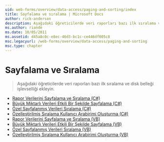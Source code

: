 ```yaml
---
uid: web-forms/overview/data-access/paging-and-sorting/index
title: Sayfalama ve sıralama | Microsoft Docs
author: rick-anderson
description: Aşağıdaki öğreticilerde veri raporları bazı ilk sıralama ve disk belleği işlevselliği ekleyin.
ms.author: riande
ms.date: 10/05/2011
ms.assetid: d45a8c0c-e8ec-46d3-bc1c-ce446df005c8
msc.legacyurl: /web-forms/overview/data-access/paging-and-sorting
msc.type: chapter
---
```

<a name="paging-and-sorting"></a>Sayfalama ve Sıralama
====================
> Aşağıdaki öğreticilerde veri raporları bazı ilk sıralama ve disk belleği işlevselliği ekleyin.


- [Rapor Verilerini Sayfalama ve Sıralama (C#)](paging-and-sorting-report-data-cs.md)
- [Büyük Miktarlı Verileri Etkili Bir Şekilde Sayfalama (C#)](efficiently-paging-through-large-amounts-of-data-cs.md)
- [Özel Sayfalanmış Verileri Sıralama (C#)](sorting-custom-paged-data-cs.md)
- [Özelleştirilmiş Sıralama Kullanıcı Arabirimi Oluşturma (C#)](creating-a-customized-sorting-user-interface-cs.md)
- [Rapor Verilerini Sayfalama ve Sıralama (VB)](paging-and-sorting-report-data-vb.md)
- [Büyük Miktarlı Verileri Etkili Bir Şekilde Sayfalama (VB)](efficiently-paging-through-large-amounts-of-data-vb.md)
- [Özel Sayfalanmış Verileri Sıralama (VB)](sorting-custom-paged-data-vb.md)
- [Özelleştirilmiş Sıralama Kullanıcı Arabirimi Oluşturma (VB)](creating-a-customized-sorting-user-interface-vb.md)

